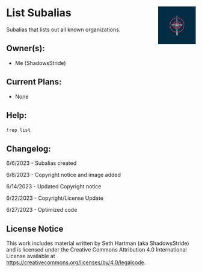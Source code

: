 <h1>List Subalias<img align="right" src="../image.png" width="100px"></h1>

Subalias that lists out all known organizations.

## Owner(s):
- Me (ShadowsStride)

## Current Plans:
- None

## Help:
`!rep list` 

## Changelog:
6/6/2023 - Subalias created

6/8/2023 - Copyright notice and image added

6/14/2023 - Updated Copyright notice

6/22/2023 - Copyright/License Update

6/27/2023 - Optimized code

## License Notice

This work includes material written by Seth Hartman (aka ShadowsStride) and is licensed under the Creative Commons Attribution 4.0 International License available at https://creativecommons.org/licenses/by/4.0/legalcode.